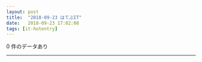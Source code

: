 ```yaml
---
layout: post
title:  "2018-09-23 はてぶIT"
date:   2018-09-23 17:02:08
tags: [it-hotentry]
---
```

0 件のデータあり

<hr>
